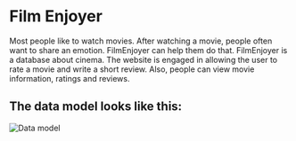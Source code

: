 # Film Enjoyer

Most people like to watch movies. After watching a movie, people often want to share an emotion. FilmEnjoyer can help them do that. FilmEnjoyer is a database about cinema. The website is engaged in allowing the user to rate a movie and write a short review. Also, people can view movie information, ratings and reviews. 

## The data model looks like this: 
![Data model](/resources/FE.png)
